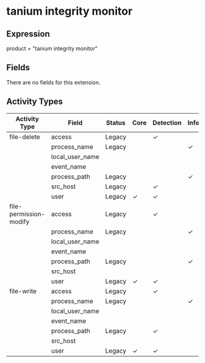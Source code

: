 tanium integrity monitor
========================

Expression
----------

product = "tanium integrity monitor"

Fields
------

There are no fields for this extension.

Activity Types
--------------

| Activity Type          | Field           | Status | Core     | Detection | Informational |
| ---------------------- | --------------- | ------ | -------- | --------- | ------------- |
| file-delete            | access          | Legacy |          | &#10003;  |               |
|                        | process_name    | Legacy |          |           | &#10003;      |
|                        | local_user_name |        |          |           |               |
|                        | event_name      |        |          |           |               |
|                        | process_path    | Legacy |          |           | &#10003;      |
|                        | src_host        | Legacy |          | &#10003;  |               |
|                        | user            | Legacy | &#10003; | &#10003;  |               |
| file-permission-modify | access          | Legacy |          | &#10003;  |               |
|                        | process_name    | Legacy |          |           | &#10003;      |
|                        | local_user_name |        |          |           |               |
|                        | event_name      |        |          |           |               |
|                        | process_path    | Legacy |          |           | &#10003;      |
|                        | src_host        |        |          |           |               |
|                        | user            | Legacy | &#10003; | &#10003;  |               |
| file-write             | access          | Legacy |          | &#10003;  |               |
|                        | process_name    | Legacy |          |           | &#10003;      |
|                        | local_user_name |        |          |           |               |
|                        | event_name      |        |          |           |               |
|                        | process_path    | Legacy |          | &#10003;  |               |
|                        | src_host        |        |          |           |               |
|                        | user            | Legacy | &#10003; | &#10003;  |               |

